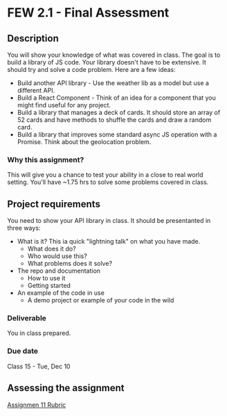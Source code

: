 # FEW 2.1 - Final Assessment

## Description 

You will show your knowledge of what was covered in class. The goal is to build a library of JS code. Your library doesn't have to be extensive. It should try and solve a code problem. Here are a few ideas: 

- Build another API library - Use the weather lib as a model but use a different API. 
- Build a React Component - Think of an idea for a component that you might find useful for any project. 
- Build a library that manages a deck of cards. It should store an array of 52 cards and have methods to shuffle the cards and draw a random card. 
- Build a library that improves some standard async JS operation with a Promise. Think about the geolocation problem.

### Why this assignment?

This will give you a chance to test your ability in a close to real world setting. You'll have ~1.75 hrs to solve some problems covered in class. 

## Project requirements

You need to show your API library in class. It should be presentanted in three ways: 

- What is it? This ia quick "lightning talk" on what you have made. 
  - What does it do?
  - Who would use this? 
  - What problems does it solve? 
- The repo and documentation
  - How to use it 
  - Getting started 
- An example of the code in use
  - A demo project or example of your code in the wild

### Deliverable

You in class prepared. 

### Due date

Class 15 - Tue, Dec 10

## Assessing the assignment

[Assignmen 11 Rubric](./assignment-11-rubric.md)




